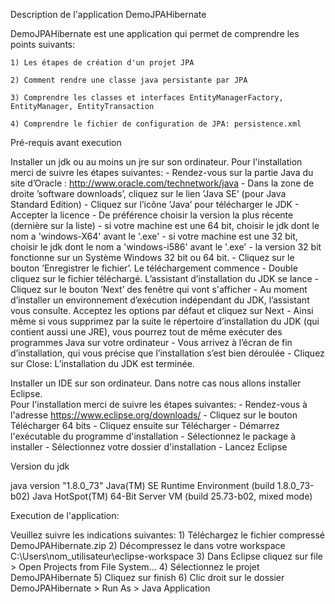 Description de l'application DemoJPAHibernate

DemoJPAHibernate est une application qui permet de comprendre les points suivants:

	1) Les étapes de création d'un projet JPA	
	
	2) Comment rendre une classe java persistante par JPA
	
	3) Comprendre les classes et interfaces EntityManagerFactory, EntityManager, EntityTransaction
	
	4) Comprendre le fichier de configuration de JPA: persistence.xml

Pré-requis avant execution	

Installer un jdk ou au moins un jre sur son ordinateur.
Pour l'installation merci de suivre les étapes suivantes:
	- Rendez-vous sur la partie Java du site d’Oracle : http://www.oracle.com/technetwork/java
	- Dans la zone de droite ’software downloads’, cliquez sur le lien ’Java SE’ (pour Java Standard Edition)
	- Cliquez sur l’icône ’Java’ pour télécharger le JDK
	- Accepter la licence
	- De préférence choisir la version la plus récente (dernière sur la liste)
		- si votre machine est une 64 bit, choisir le jdk dont le nom a 'windows-X64' avant le '.exe'
		- si votre machine est une 32 bit, choisir le jdk dont le nom a 'windows-i586' avant le '.exe'
		- la version 32 bit fonctionne sur un Système Windows 32 bit ou 64 bit.
	- Cliquez sur le bouton ’Enregistrer le fichier’. Le téléchargement commence
	- Double cliquez sur le fichier téléchargé. L’assistant d’installation du JDK se lance
	- Cliquez sur le bouton ’Next’ des fenêtre qui vont s'afficher
	- Au moment d’installer un environnement d’exécution indépendant du JDK, l’assistant vous consulte. Acceptez les options par défaut et cliquez sur Next
	- Ainsi même si vous supprimez par la suite le répertoire d’installation du JDK (qui contient aussi une JRE), vous pourrez tout de même exécuter des programmes Java sur votre ordinateur
	- Vous arrivez à l’écran de fin d’installation, qui vous précise que l’installation s’est bien déroulée 
	- Cliquez sur Close: L’installation du JDK est terminée. 

Installer un IDE sur son ordinateur. Dans notre cas nous allons installer Eclipse.  
Pour l'installation merci de suivre les étapes suivantes:
	- Rendez-vous à l'adresse https://www.eclipse.org/downloads/
	- Cliquez sur le bouton Télécharger 64 bits
	- Cliquez ensuite sur Télécharger
	- Démarrez l'exécutable du programme d'installation
	- Sélectionnez le package à installer
	- Sélectionnez votre dossier d'installation
	- Lancez Eclipse 

Version du jdk

java version "1.8.0_73"
Java(TM) SE Runtime Environment (build 1.8.0_73-b02)
Java HotSpot(TM) 64-Bit Server VM (build 25.73-b02, mixed mode)

Execution de l'application: 

Veuillez suivre les indications suivantes:
	1) Téléchargez le fichier compressé DemoJPAHibernate.zip
	2) Décompressez le dans votre workspace C:\Users\nom_utilisateur\eclipse-workspace
	3) Dans Eclipse cliquez sur file > Open Projects from File System...
	4) Sélectionnez le projet DemoJPAHibernate
	5) Cliquez sur finish
	6) Clic droit sur le dossier DemoJPAHibernate > Run As > Java Application
